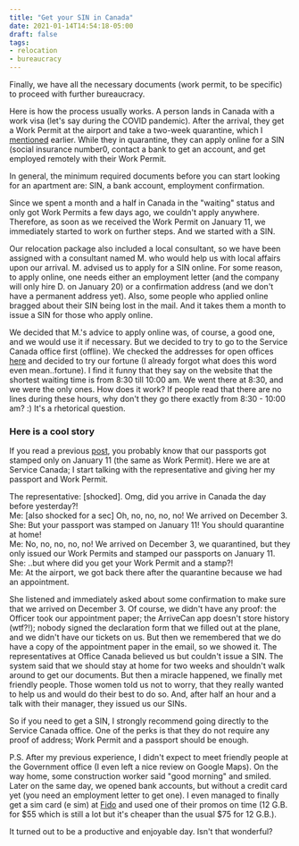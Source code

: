 ```yaml
---
title: "Get your SIN in Canada"
date: 2021-01-14T14:54:18-05:00
draft: false
tags:
- relocation
- bureaucracy 
---
```

Finally, we have all the necessary documents (work permit, to be specific) to proceed with further bureaucracy.

Here is how the process usually works. A person lands in Canada with a work visa (let's say during the COVID pandemic). After the arrival, they get a Work Permit at the airport and take a two-week quarantine, which I [mentioned](https://natashakatson.github.io/ru/posts/quarantine/) earlier. While they in quarantine, they can apply online for a SIN (social insurance number0, contact a bank to get an account, and get employed remotely with their Work Permit.

In general, the minimum required documents before you can start looking for an apartment are: SIN, a bank account, employment confirmation.

Since we spent a month and a half in Canada in the "waiting" status and only got Work Permits a few days ago, we couldn't apply anywhere. Therefore, as soon as we received the Work Permit on January 11, we immediately started to work on further steps. And we started with a SIN.

Our relocation package also included a local consultant, so we have been assigned with a consultant named M. who would help us with local affairs upon our arrival. M. advised us to apply for a SIN online. For some reason, to apply online, one needs either an employment letter (and the company will only hire D. on January 20) or a confirmation address (and we don't have a permanent address yet). Also, some people who applied online bragged about their SIN being lost in the mail. And it takes them a month to issue a SIN for those who apply online. 

We decided that M.'s advice to apply online was, of course, a good one, and we would use it if necessary. But we decided to try to go to the Service Canada office first (offline). We checked the addresses for open offices [here](http://www.servicecanada.gc.ca/tbsc-fsco/sc-dsp.jsp?rc=3591&lang=eng) and decided to try our fortune (I already forgot what does this word even mean..fortune). I find it funny that they say on the website that the shortest waiting time is from 8:30 till 10:00 am. We went there at 8:30, and we were the only ones. How does it work? If people read that there are no lines during these hours, why don't they go there exactly from 8:30 - 10:00 am? :) It's a rhetorical question.

### Here is a cool story

If you read a previous [post](https://natashakatson.github.io/ru/posts/welcome-to-canada/), you probably know that our passports got stamped only on January 11 (the same as Work Permit). 
Here we are at Service Canada; I start talking with the representative and giving her my passport and Work Permit.

The representative: [shocked]. Omg, did you arrive in Canada the day before yesterday?!    
Me: [also shocked for a sec] Oh, no, no, no, no! We arrived on December 3.  
She: But your passport was stamped on January 11! You should quarantine at home!   
Me: No, no, no, no, no! We arrived on December 3, we quarantined, but they only issued our Work Permits and stamped our passports on January 11.  
She: ..but where did you get your Work Permit and a stamp?!  
Me: At the airport, we got back there after the quarantine because we had an appointment.  

She listened and immediately asked about some confirmation to make sure that we arrived on December 3. Of course, we didn't have any proof: the Officer took our appointment paper; the ArriveCan app doesn't store history (wtf?!); nobody signed the declaration form that we filled out at the plane, and we didn't have our tickets on us. But then we remembered that we do have a copy of the appointment paper in the email, so we showed it. The representatives at Office Canada believed us but couldn't issue a SIN. The system said that we should stay at home for two weeks and shouldn't walk around to get our documents. But then a miracle happened, we finally met friendly people. Those women told us not to worry, that they really wanted to help us and would do their best to do so. And, after half an hour and a talk with their manager, they issued us our SINs.

So if you need to get a SIN, I strongly recommend going directly to the Service Canada office. One of the perks is that they do not require any proof of address; Work Permit and a passport should be enough.

P.S. After my previous experience, I didn't expect to meet friendly people at the Government office (I even left a nice review on Google Maps). On the way home, some construction worker said "good morning" and smiled. Later on the same day, we opened bank accounts, but without a credit card yet (you need an employment letter to get one). I even managed to finally get a sim card (e sim) at [Fido](https://fido.sparkrefer.com/?utm_campaign=fido_raf1&amp;utm_content=bottom_content&amp;utm_medium=email&amp;utm_source=buyapowa&amp;utm_term=custom_email_325ad300-fd9c-11ea-8623-3d2c4398e224) and used one of their promos on time (12 G.B. for $55 which is still a lot but it's cheaper than the usual $75 for 12 G.B.). 

It turned out to be a productive and enjoyable day. Isn't that wonderful?